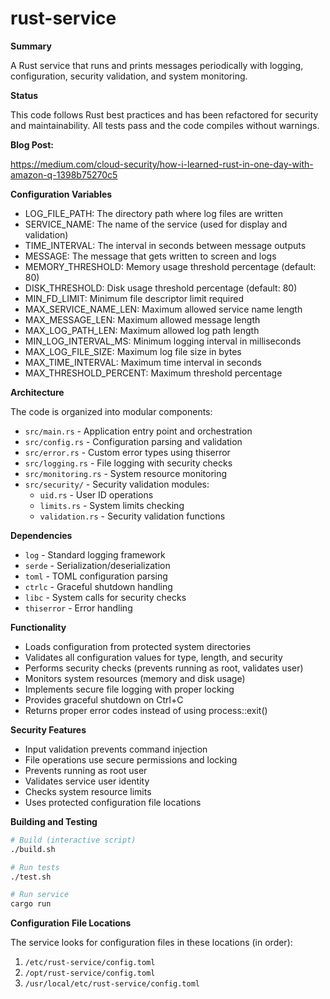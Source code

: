 # rust-service

__Summary__

A Rust service that runs and prints messages periodically with logging, configuration, security validation, and system monitoring.

__Status__

This code follows Rust best practices and has been refactored for security and maintainability. All tests pass and the code compiles without warnings.

__Blog Post:__

https://medium.com/cloud-security/how-i-learned-rust-in-one-day-with-amazon-q-1398b75270c5

__Configuration Variables__

* LOG_FILE_PATH: The directory path where log files are written
* SERVICE_NAME: The name of the service (used for display and validation)
* TIME_INTERVAL: The interval in seconds between message outputs
* MESSAGE: The message that gets written to screen and logs
* MEMORY_THRESHOLD: Memory usage threshold percentage (default: 80)
* DISK_THRESHOLD: Disk usage threshold percentage (default: 80)
* MIN_FD_LIMIT: Minimum file descriptor limit required
* MAX_SERVICE_NAME_LEN: Maximum allowed service name length
* MAX_MESSAGE_LEN: Maximum allowed message length
* MAX_LOG_PATH_LEN: Maximum allowed log path length
* MIN_LOG_INTERVAL_MS: Minimum logging interval in milliseconds
* MAX_LOG_FILE_SIZE: Maximum log file size in bytes
* MAX_TIME_INTERVAL: Maximum time interval in seconds
* MAX_THRESHOLD_PERCENT: Maximum threshold percentage

__Architecture__

The code is organized into modular components:

* `src/main.rs` - Application entry point and orchestration
* `src/config.rs` - Configuration parsing and validation
* `src/error.rs` - Custom error types using thiserror
* `src/logging.rs` - File logging with security checks
* `src/monitoring.rs` - System resource monitoring
* `src/security/` - Security validation modules:
  * `uid.rs` - User ID operations
  * `limits.rs` - System limits checking
  * `validation.rs` - Security validation functions

__Dependencies__

* `log` - Standard logging framework
* `serde` - Serialization/deserialization
* `toml` - TOML configuration parsing
* `ctrlc` - Graceful shutdown handling
* `libc` - System calls for security checks
* `thiserror` - Error handling

__Functionality__

* Loads configuration from protected system directories
* Validates all configuration values for type, length, and security
* Performs security checks (prevents running as root, validates user)
* Monitors system resources (memory and disk usage)
* Implements secure file logging with proper locking
* Provides graceful shutdown on Ctrl+C
* Returns proper error codes instead of using process::exit()

__Security Features__

* Input validation prevents command injection
* File operations use secure permissions and locking
* Prevents running as root user
* Validates service user identity
* Checks system resource limits
* Uses protected configuration file locations

__Building and Testing__

```bash
# Build (interactive script)
./build.sh

# Run tests
./test.sh

# Run service
cargo run
```

__Configuration File Locations__

The service looks for configuration files in these locations (in order):
1. `/etc/rust-service/config.toml`
2. `/opt/rust-service/config.toml`
3. `/usr/local/etc/rust-service/config.toml`

